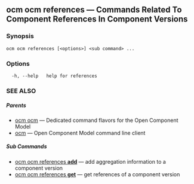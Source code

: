 ## ocm ocm references &mdash; Commands Related To Component References In Component Versions

### Synopsis

```
ocm ocm references [<options>] <sub command> ...
```

### Options

```
  -h, --help   help for references
```

### SEE ALSO

##### Parents

* [ocm ocm](ocm_ocm.md)	 &mdash; Dedicated command flavors for the Open Component Model
* [ocm](ocm.md)	 &mdash; Open Component Model command line client


##### Sub Commands

* [ocm ocm references <b>add</b>](ocm_ocm_references_add.md)	 &mdash; add aggregation information to a component version
* [ocm ocm references <b>get</b>](ocm_ocm_references_get.md)	 &mdash; get references of a component version

